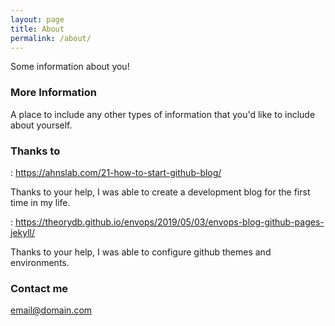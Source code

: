 ```yaml
---
layout: page
title: About
permalink: /about/
---
```


Some information about you!

### More Information

A place to include any other types of information that you'd like to include about yourself.

### Thanks to

: https://ahnslab.com/21-how-to-start-github-blog/

Thanks to your help, I was able to create a development blog for the first time in my life.

: https://theorydb.github.io/envops/2019/05/03/envops-blog-github-pages-jekyll/

Thanks to your help, I was able to configure github themes and environments.

### Contact me

[email@domain.com](mailto:email@domain.com)
